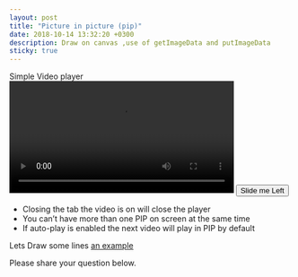 ```yaml
---
layout: post
title: "Picture in picture (pip)"
date: 2018-10-14 13:32:20 +0300
description: Draw on canvas ,use of getImageData and putImageData
sticky: true
---
```



<div>Simple Video player </div>
<video id="videopip" src="{{site.baseurl}}/assets/video/picture-in-picture-pip.mkv"  width="400" controls></video>
<button id="togglePipButton">Slide me Left</button>

<div>
	<ul>
		<li>Closing the tab the video is on will close the player</li>
		<li>You can’t have more than one PIP on screen at the same time</li>
		<li>If auto-play is enabled the next video will play in PIP by default</li>
	</ul>
</div>

<script>
 let pipWindow;
  // Hide button if Picture-in-Picture is not supported or disabled.
  togglePipButton.hidden = !document.pictureInPictureEnabled || videopip.disablePictureInPicture;

  togglePipButton.addEventListener('click', function() {
    // If there is no element in Picture-in-Picture yet, let’s request
    // Picture-in-Picture for the video, otherwise leave it.
    if (!document.pictureInPictureElement) {
      videopip.requestPictureInPicture()
      .catch(error => {
       console.log(error);
      });
    } else {
      document.exitPictureInPicture()
      .catch(error => {
        // Video failed to leave Picture-in-Picture mode.
	       console.log(error);
      });
    }
  });

	videopip.addEventListener('enterpictureinpicture', function(event) {
	// Video entered Picture-in-Picture mode.
	const pipWindow = event.pictureInPictureWindow;
	console.log('Picture-in-Picture window width: ' + pipWindow.width);
	console.log('Picture-in-Picture window height: ' + pipWindow.height);
	// pipWindow.width + 100; // this way dont worked
	updateVideoSize(pipWindow.width, pipWindow.height);
	 pipWindow.addEventListener('resize', onPipWindowResize);
	});

	function onPipWindowResize(event) {
	console.log(event.target.width);
	// Picture-in-Picture window has been resized.
	updateVideoSize(event.target.width, event.target.height);
	}

	function updateVideoSize(width, height) {
    // TODO: Update video size based on pip window width and height.
     console.log(`> Window size changed to ${pipWindow.width}x${pipWindow.height}`);
  	}
	
	videopip.addEventListener('leavepictureinpicture', function() {
		console.log('we are in normal position');
	});

</script>
<div class="clearfix"></div>





Lets Draw some lines [an example](/draw-lines-raphael-js "Draw lines in Raphael")










Please share your question below.
